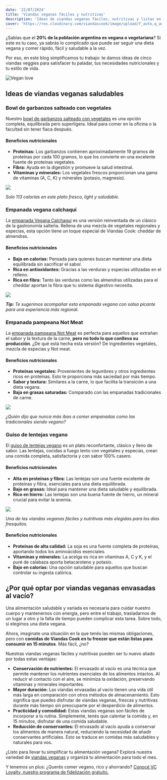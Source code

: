 ```yaml
---
date: '22/07/2024'
title: 'Viandas veganas fáciles y nutritivas'
description: 'Ideas de viandas veganas fáciles, nutritivas y listas en 15 minutos.'
cover: 'https://res.cloudinary.com/viandascook/image/upload/f_auto,q_auto/v1/blog/n2varhesdf0pzvnqp25f'
---
```


<p>¿Sabías que el <strong>20% de la población argentina es vegana o vegetariana</strong>? Si este es tu caso, ya sabrás lo complicado que puede ser seguir una dieta vegana y comer rápido, fácil y saludable a la vez.</p>
<p>Por eso, en este blog simplificamos tu trabajo: te damos ideas de cinco viandas veggies para satisfacer tu paladar, tus necesidades nutricionales y tu estilo de vida.</p>

<div>

  <img src="https://res.cloudinary.com/viandascook/image/upload/f_auto,q_auto/v1/blog/ou0kifiwbutxgzhv0xfn" title="Vegan love">

</div>

<h2>Ideas de viandas veganas saludables</h2>

<h3>Bowl de garbanzos salteado con vegetales</h3>
<p>Nuestro <a href="/plato/bowl-de-garbanzos-salteado-con-vegetales" title="Bowl de garbanzos salteado con vegetales">bowl de garbanzos salteado con vegetales</a> es una opción completa, equilibrada pero superligera. Ideal para comer en la oficina o la facultad sin tener fiaca después.</p>

<h4>Beneficios nutricionales</h4>
<ul>
  <li><strong>Proteínas:</strong> Los garbanzos contienen aproximadamente 19 gramos de proteínas por cada 100 gramos, lo que los convierte en una excelente fuente de proteínas vegetales.</li>
  <li><strong>Fibra:</strong> Ayuda en la digestión y promueve la salud intestinal.</li>
  <li><strong>Vitaminas y minerales:</strong> Los vegetales frescos proporcionan una gama de vitaminas (A, C, K) y minerales (potasio, magnesio).</li>
</ul>

<div>

<a href="/plato/bowl-de-garbanzos-salteado-con-vegetales" title="Bowl de garbanzos salteado con vegetales">
  <img src="https://res.cloudinary.com/viandascook/image/upload/f_auto,q_auto/jexgib07l8fodbfjvwmt">
</a>

<em>Solo 113 calorías en este plato fresco, light y saludable.</em>

</div>

<h3>Empanada vegana calchaquí</h3>
<p>La <a href="/plato/empanada-vegana-calchaqui" title="Empanada Vegana Calchaquí">empanada Vegana Calchaquí</a> es una versión reinventada de un clásico de la gastronomía salteña. Rellena de una mezcla de vegetales regionales y especias, esta opción tiene un toque especial de Viandas Cook: cheddar de almendras.</p>

<h4>Beneficios nutricionales</h4>
<ul>
  <li><strong>Bajo en calorías:</strong> Pensada para quienes buscan mantener una dieta equilibrada sin sacrificar el sabor.</li>
  <li><strong>Rica en antioxidantes:</strong> Gracias a las verduras y especias utilizadas en el relleno.</li>
  <li><strong>Rica en fibra:</strong> Tanto las verduras como las almendras utilizadas para el cheddar aportan la fibra que tu sistema digestivo necesita.</li>
</ul>

<div>

<a href="/plato/empanada-vegana-calchaqui" title="Empanada Vegana Calchaquí">
  <img src="https://res.cloudinary.com/viandascook/image/upload/f_auto,q_auto/w5er2zlagstaqqstshaw">
</a>

<em><strong>Tip:</strong> Te sugerimos acompañar esta empanada vegana con salsa picante para una experiencia más regional.</em>

</div>

<h3>Empanada pampeana Not Meat</h3>
<p>La <a href="/plato/empanada-pampeana-not-meat" title="Empanada pampeana Not Meat">empanada pampeana Not Meat</a> es perfecta para aquellos que extrañan el sabor y la textura de la carne, <strong>pero no todo lo que conlleva su producción</strong>. ¿De qué está hecha esta versión? De ingredientes vegetales, mezcla de especias y Not meat.</p>

<h4>Beneficios nutricionales</h4>
<ul>
  <li><strong>Proteínas vegetales:</strong> Provenientes de legumbres y otros ingredientes ricos en proteínas. Esto te proporciona más saciedad por más tiempo.</li>
  <li><strong>Sabor y textura:</strong> Similares a la carne, lo que facilita la transición a una dieta vegana.</li>
  <li><strong>Baja en grasas saturadas:</strong> Comparado con las empanadas tradicionales de carne.</li>
</ul>

<div>

<a href="/plato/empanada-pampeana-not-meat" title="Empanada pampeana Not Meat">
  <img src="https://res.cloudinary.com/viandascook/image/upload/f_auto,q_auto/yec76lktl5blwbaethtp">
</a>

<em>¿Quién dijo que nunca más ibas a comer empanadas como las tradicionales siendo vegano?</em>

</div>

<h3>Guiso de lentejas vegano</h3>
<p>El <a href="/plato/guiso-de-lentejas-vegano" title="Guiso de lentejas vegano">guiso de lentejas vegano</a> es un plato reconfortante, clásico y lleno de sabor. Las lentejas, cocidas a fuego lento con vegetales y especias, crean una comida completa, satisfactoria y con sabor 100% casero.</p>

<h4>Beneficios nutricionales</h4>
<ul>
  <li><strong>Alta en proteínas y fibra:</strong> Las lentejas son una fuente excelente de proteínas y fibra, esenciales para una dieta equilibrada.</li>
  <li><strong>Bajo en grasas:</strong> Ideal para mantener una dieta saludable y equilibrada.</li>
  <li><strong>Rico en hierro:</strong> Las lentejas son una buena fuente de hierro, un mineral crucial para evitar la anemia.</li>
</ul>

<div>

<a href="/plato/guiso-de-lentejas-vegano" title="Guiso de lentejas vegano">
  <img src="https://res.cloudinary.com/viandascook/image/upload/f_auto,q_auto/tijtbtvmzdtiqfztper6">
</a>

<em>Una de las viandas veganas fáciles y nutritivas más elegidas para los días fresquitos.</em>

</div>

<h4>Beneficios nutricionales</h4>
<ul>
  <li><strong>Proteínas de alta calidad:</strong> La soja es una fuente completa de proteínas, aportando todos los aminoácidos esenciales.</li>
  <li><strong>Vitaminas y minerales:</strong> La acelga es rica en vitaminas A, C y K, y el puré de calabaza aporta betacaroteno y potasio.</li>
  <li><strong>Bajo en calorías:</strong> Una opción saludable para aquellos que buscan controlar su ingesta calórica.</li>
</ul>

<h2>¿Por qué optar por viandas veganas envasadas al vacío?</h2>
<p>Una alimentación saludable y variada es necesaria para cuidar nuestro cuerpo y mantenernos con energía, pero entre el trabajo, trasladarnos de un lugar a otro y la falta de tiempo pueden complicar esta tarea. Sobre todo, si elegimos una dieta vegana.</p>
<p>Ahora, imaginate una situación en la que tenés las mismas obligaciones, pero con <strong>comidas de Viandas Cook en tu freezer que están listas para consumir en 15 minutos</strong>. Más fácil, ¿no?</p>
<p>Nuestras viandas veganas fáciles y nutritivas pueden ser tu nuevo aliado por todas estas ventajas:</p>

<ul>
  <li><strong>Conservación de nutrientes:</strong> El envasado al vacío es una técnica que permite mantener los nutrientes esenciales de los alimentos intactos. Al reducir el contacto con el aire, se minimiza la oxidación, preservando vitaminas y minerales importantes.</li>
  <li><strong>Mayor duración:</strong> Las viandas envasadas al vacío tienen una vida útil más larga en comparación con otros métodos de almacenamiento. Esto significa que puedes disfrutar de viandas veganas, frescas y nutritivas durante más tiempo sin preocuparte por el desperdicio de alimentos.</li>
  <li><strong>Practicidad y comodidad:</strong> Estas viandas veganas son fáciles de incorporar a tu rutina. Simplemente, tenés que calentar la comida y, en 15 minutos, disfrutar de una comida saludable.</li>
  <li><strong>Reducción de conservantes:</strong> El envasado al vacío ayuda a conservar los alimentos de manera natural, reduciendo la necesidad de añadir conservantes artificiales. Esto se traduce en comidas más saludables y naturales para vos.</li>
</ul>

<p>¿Listo para llevar tu simplificar tu alimentación vegana? Explorá nuestra variedad de <a href="/menu?type=Vegano">viandas veganas</a> y organizá tu alimentación para todo el mes.</p>
<p>Y tenemos un plus: ¿Querés comer vegano, rico y ahorrando? <a href="/loyalty">Conocé VC Loyalty, nuestro programa de fidelización gratuito.</a></p>
